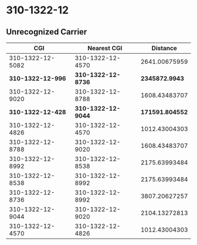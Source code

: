 # 310-1322-12
## Unrecognized Carrier


| CGI | Nearest CGI | Distance |
|-----|-------------|----------|
| 310-1322-12-5082 | 310-1322-12-4570 | 2641.00675959 |
| **310-1322-12-996** | **310-1322-12-8736** | **2345872.9943** |
| 310-1322-12-9020 | 310-1322-12-8788 | 1608.43483707 |
| **310-1322-12-428** | **310-1322-12-9044** | **171591.804552** |
| 310-1322-12-4826 | 310-1322-12-4570 | 1012.43004303 |
| 310-1322-12-8788 | 310-1322-12-9020 | 1608.43483707 |
| 310-1322-12-8992 | 310-1322-12-8538 | 2175.63993484 |
| 310-1322-12-8538 | 310-1322-12-8992 | 2175.63993484 |
| 310-1322-12-8736 | 310-1322-12-8992 | 3807.20627257 |
| 310-1322-12-9044 | 310-1322-12-9020 | 2104.13272813 |
| 310-1322-12-4570 | 310-1322-12-4826 | 1012.43004303 |
